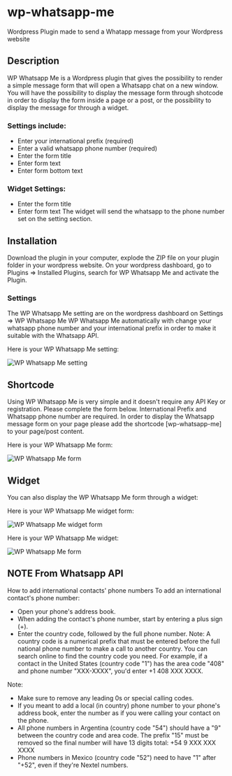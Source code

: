# wp-whatsapp-me
Wordpress Plugin made to send a Whatapp message from your Wordpress website

## Description

WP Whatsapp Me is a Wordpress plugin that gives the possibility to render a simple message form that will open a Whatsapp chat on a new window. You will have the possibility to display the message form through shotcode in order to display the form inside a page or a post, or the possibility to display the message for through a widget.

### Settings include:
* Enter your international prefix (required)
* Enter a valid whatsapp phone number (required)
* Enter the form title
* Enter form text
* Enter form bottom text

### Widget Settings:
* Enter the form title
* Enter form text
The widget will send the whatsapp to the phone number set on the setting section.

## Installation

Download the plugin in your computer, explode the ZIP file on your plugin folder in your wordpress website. 
On your wordpress dashboard, go to Plugins => Installed Plugins, search for WP Whatsapp Me and activate the Plugin.

### Settings

The WP Whatsapp Me setting are on the wordpress dashboard on Settings => WP Whatsapp Me
WP Whatsapp Me automatically with change your whatsapp phone number and your international prefix in order to make it suitable with the Whatsapp API.

Here is your WP Whatsapp Me setting:

![WP Whatsapp Me setting](http://webmarcello.co.uk/wp-content/uploads/2020/02/plugin-settings.jpg)

##  Shortcode
Using WP Whatsapp Me is very simple and it doesn't require any API Key or registration.
Please complete the form below. International Prefix and Whatsapp phone number are required.
In order to display the Whatsapp message form on your page please add the shortcode [wp-whatsapp-me] to your page/post content.

Here is your WP Whatsapp Me form:

![WP Whatsapp Me form](http://webmarcello.co.uk/wp-content/uploads/2020/02/plugin-message-form.jpg)

## Widget
You can also display the WP Whatsapp Me form through a widget:

Here is your WP Whatsapp Me widget form:

![WP Whatsapp Me widget form](http://webmarcello.co.uk/wp-content/uploads/2020/02/plugin-widget.jpg)


Here is your WP Whatsapp Me widget:

![WP Whatsapp Me form](http://webmarcello.co.uk/wp-content/uploads/2020/02/plugin-widget-form.jpg)

## NOTE From Whatsapp API
How to add international contacts' phone numbers
To add an international contact's phone number:

* Open your phone's address book.
* When adding the contact's phone number, start by entering a plus sign (+).
* Enter the country code, followed by the full phone number.
Note: A country code is a numerical prefix that must be entered before the full national phone number to make a call to another country. You can search online to find the country code you need.
For example, if a contact in the United States (country code "1") has the area code "408" and phone number "XXX-XXXX", you'd enter +1 408 XXX XXXX.

Note:
* Make sure to remove any leading 0s or special calling codes.
* If you meant to add a local (in country) phone number to your phone's address book, enter the number as if you were calling your contact on the phone.
* All phone numbers in Argentina (country code "54") should have a "9" between the country code and area code. The prefix "15" must be removed so the final number will have 13 digits total: +54 9 XXX XXX XXXX
* Phone numbers in Mexico (country code "52") need to have "1" after "+52", even if they're Nextel numbers.
